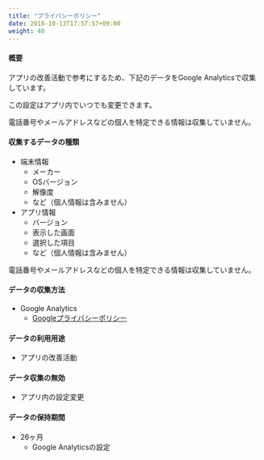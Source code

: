 ```yaml
---
title: "プライバシーポリシー"
date: 2018-10-13T17:57:57+09:00
weight: 40
---
```


#### 概要

アプリの改善活動で参考にするため、下記のデータをGoogle Analyticsで収集しています。

この設定はアプリ内でいつでも変更できます。

電話番号やメールアドレスなどの個人を特定できる情報は収集していません。

#### 収集するデータの種類

* 端末情報
  * メーカー
  * OSバージョン
  * 解像度
  * など（個人情報は含みません）
* アプリ情報
  * バージョン
  * 表示した画面
  * 選択した項目
  * など（個人情報は含みません）

電話番号やメールアドレスなどの個人を特定できる情報は収集していません。

#### データの収集方法

* Google Analytics
  * [Googleプライバシーポリシー](https://www.google.com/intl/ja/policies/privacy)

#### データの利用用途

* アプリの改善活動

#### データ収集の無効

* アプリ内の設定変更

#### データの保持期間

* 26ヶ月
  * Google Analyticsの設定
